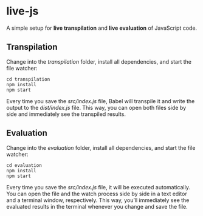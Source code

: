 # live-js

A simple setup for **live transpilation** and **live evaluation** of JavaScript code.

## Transpilation

Change into the *transpilation* folder, install all dependencies, and start the file watcher:

```
cd transpilation
npm install
npm start
```

Every time you save the *src/index.js* file, Babel will transpile it and write the output to the *dist/index.js* file. This way, you can open both files side by side and immediately see the transpiled results.

## Evaluation

Change into the *evaluation* folder, install all dependencies, and start the file watcher:

```
cd evaluation
npm install
npm start
```

Every time you save the *src/index.js* file, it will be executed automatically. You can open the file and the watch process side by side in a text editor and a terminal window, respectively. This way, you’ll immediately see the evaluated results in the terminal whenever you change and save the file.
